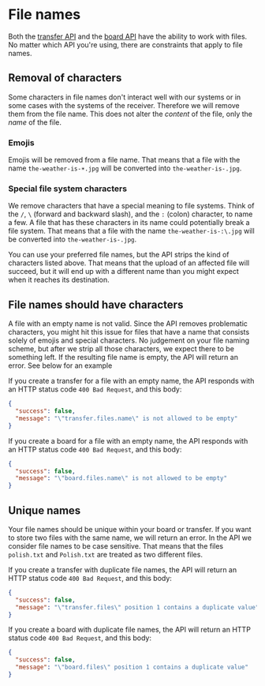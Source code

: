 
# File names

Both the [transfer API](#transfer-api) and the [board API](#board-api) have the ability to work with files. No matter which API you're using, there are constraints that apply to file names.

## Removal of characters

Some characters in file names don't interact well with our systems or in some cases with the systems of the receiver. Therefore we will remove them from the file name. This does not alter the _content_ of the file, only the _name_ of the file.

### Emojis

Emojis will be removed from a file name. That means that a file with the name `the-weather-is-☀️.jpg` will be converted into `the-weather-is-.jpg`.

### Special file system characters

We remove characters that have a special meaning to file systems. Think of the `/`, `\` (forward and backward slash), and the `:` (colon) character, to name a few. A file that has these characters in its name could potentially break a file system. That means that a file with the name `the-weather-is-:\.jpg` will be converted into `the-weather-is-.jpg`.

You can use your preferred file names, but the API strips the kind of characters listed above. That means that the upload of an affected file will succeed, but it will end up with a different name than you might expect when it reaches its destination.

## File names should have characters

A file with an empty name is not valid. Since the API removes problematic characters, you might hit this issue for files that have a name that consists solely of emojis and special characters. No judgement on your file naming scheme, but after we strip all those characters, we expect there to be something left. If the resulting file name is empty, the API will return an error. See below for an example

If you create a transfer for a file with an empty name, the API responds with an HTTP status code `400 Bad Request`, and this body:

```json
{
  "success": false,
  "message": "\"transfer.files.name\" is not allowed to be empty"
}
```

If you create a board for a file with an empty name, the API responds with an HTTP status code `400 Bad Request`, and this body:

```json
{
  "success": false,
  "message": "\"board.files.name\" is not allowed to be empty"
}
```

## Unique names

Your file names should be unique within your board or transfer. If you want to store two files with the same name, we will return an error. In the API we consider file names to be case sensitive. That means that the files `polish.txt` and `Polish.txt` are treated as two different files.

If you create a transfer with duplicate file names, the API will return an HTTP status code `400 Bad Request`, and this body:

```json
{
  "success": false,
  "message": "\"transfer.files\" position 1 contains a duplicate value"
}
```

If you create a board with duplicate file names, the API will return an HTTP status code `400 Bad Request`, and this body:

```json
{
  "success": false,
  "message": "\"board.files\" position 1 contains a duplicate value"
}
```
